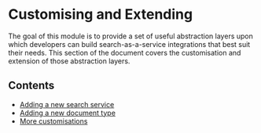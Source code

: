 # Customising and Extending

The goal of this module is to provide a set of useful abstraction layers upon which developers
can build search-as-a-service integrations that best suit their needs. This section of the document covers the
customisation and extension of those abstraction layers.

## Contents

* [Adding a new search service](customising_add_search_service.md)
* [Adding a new document type](customising_add_document_type.md)
* [More customisations](customising_more.md)


